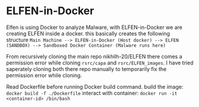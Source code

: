 # ELFEN-in-Docker

Elfen is using Docker to analyze Malware, with ELFEN-in-Docker we are creating ELFEN inside a docker.
this basically creates the following structure
`Main Machine --> ELFEN-in-Docker (Host docker) --> ELFEN (SANDBOX) --> Sandboxed Docker Container (Malware runs here)`

From recursively cloning the main repo nikhilh-20/ELFEN there comes a permission error while cloning `rsrc/capa` and `rsrc/ELFEN_images`.
I have tried saperately cloning both there repo manually to temporarily fix the permission error while cloning.

Read Dockerfile before running Docker build command.
build the image: `docker build -f ./Dockerfile`
interact with container: `docker run -it <container-id> /bin/bash`
